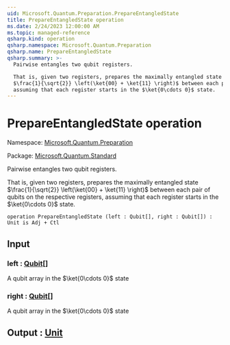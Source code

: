 ```yaml
---
uid: Microsoft.Quantum.Preparation.PrepareEntangledState
title: PrepareEntangledState operation
ms.date: 2/24/2023 12:00:00 AM
ms.topic: managed-reference
qsharp.kind: operation
qsharp.namespace: Microsoft.Quantum.Preparation
qsharp.name: PrepareEntangledState
qsharp.summary: >-
  Pairwise entangles two qubit registers.

  That is, given two registers, prepares the maximally entangled state
  $\frac{1}{\sqrt{2}} \left(\ket{00} + \ket{11} \right)$ between each pair of qubits on the respective registers,
  assuming that each register starts in the $\ket{0\cdots 0}$ state.
---
```


# PrepareEntangledState operation

Namespace: [Microsoft.Quantum.Preparation](xref:Microsoft.Quantum.Preparation)

Package: [Microsoft.Quantum.Standard](https://nuget.org/packages/Microsoft.Quantum.Standard)


Pairwise entangles two qubit registers.That is, given two registers, prepares the maximally entangled state$\frac{1}{\sqrt{2}} \left(\ket{00} + \ket{11} \right)$ between each pair of qubits on the respective registers,assuming that each register starts in the $\ket{0\cdots 0}$ state.

```qsharp
operation PrepareEntangledState (left : Qubit[], right : Qubit[]) : Unit is Adj + Ctl
```


## Input

### left : [Qubit](xref:microsoft.quantum.qsharp.valueliterals#qubit-literals)[]

A qubit array in the $\ket{0\cdots 0}$ state


### right : [Qubit](xref:microsoft.quantum.qsharp.valueliterals#qubit-literals)[]

A qubit array in the $\ket{0\cdots 0}$ state



## Output : [Unit](xref:microsoft.quantum.qsharp.valueliterals#unit-literal)

